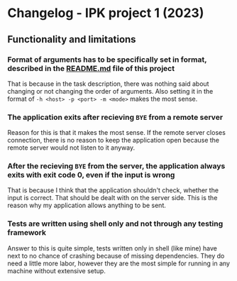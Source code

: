 # Changelog - IPK project 1 (2023)

## Functionality and limitations

### Format of arguments has to be specifically set in format, described in the [README.md](README.md) file of this project

That is because in the task description, there was nothing said about changing or not changing the order of arguments.
Also setting it in the format of `-h <host> -p <port> -m <mode>` makes the most sense.

### The application exits after recieving `BYE` from a remote server

Reason for this is that it makes the most sense. If the remote server closes connection, there is no reason to keep the application open because the remote server would not listen to it anyway.

### After the recieving `BYE` from the server, the application always exits with exit code 0, even if the input is wrong

That is because I think that the application shouldn't check, whether the input is correct. That should be dealt with on the server side. This is the reason why my application allows anything to be sent.

### Tests are written using shell only and not through any testing framework

Answer to this is quite simple, tests written only in shell (like mine) have next to no chance of crashing because of missing dependencies. They do need a little more labor, however they are the most simple for running in any machine without extensive setup.
